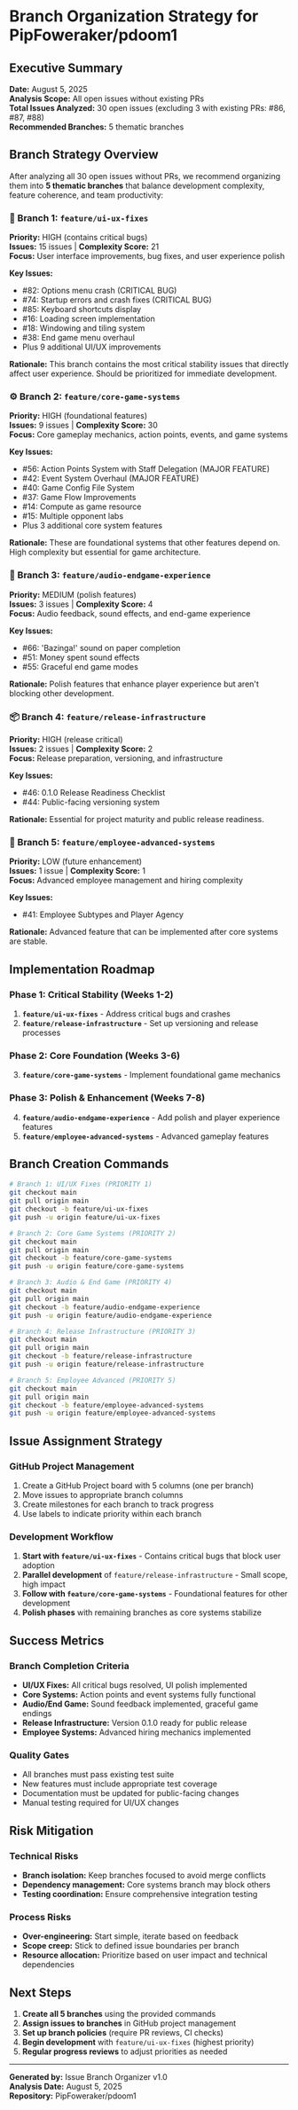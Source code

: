 # Branch Organization Strategy for PipFoweraker/pdoom1

## Executive Summary

**Date:** August 5, 2025  
**Analysis Scope:** All open issues without existing PRs  
**Total Issues Analyzed:** 30 open issues (excluding 3 with existing PRs: #86, #87, #88)  
**Recommended Branches:** 5 thematic branches

## Branch Strategy Overview

After analyzing all 30 open issues without PRs, we recommend organizing them into **5 thematic branches** that balance development complexity, feature coherence, and team productivity:

### 🎨 Branch 1: `feature/ui-ux-fixes`
**Priority:** HIGH (contains critical bugs)  
**Issues:** 15 issues | **Complexity Score:** 21  
**Focus:** User interface improvements, bug fixes, and user experience polish

**Key Issues:**
- #82: Options menu crash (CRITICAL BUG)
- #74: Startup errors and crash fixes (CRITICAL BUG) 
- #85: Keyboard shortcuts display
- #16: Loading screen implementation
- #18: Windowing and tiling system
- #38: End game menu overhaul
- Plus 9 additional UI/UX improvements

**Rationale:** This branch contains the most critical stability issues that directly affect user experience. Should be prioritized for immediate development.

### ⚙️ Branch 2: `feature/core-game-systems`
**Priority:** HIGH (foundational features)  
**Issues:** 9 issues | **Complexity Score:** 30  
**Focus:** Core gameplay mechanics, action points, events, and game systems

**Key Issues:**
- #56: Action Points System with Staff Delegation (MAJOR FEATURE)
- #42: Event System Overhaul (MAJOR FEATURE)
- #40: Game Config File System 
- #37: Game Flow Improvements
- #14: Compute as game resource
- #15: Multiple opponent labs
- Plus 3 additional core system features

**Rationale:** These are foundational systems that other features depend on. High complexity but essential for game architecture.

### 🎵 Branch 3: `feature/audio-endgame-experience`
**Priority:** MEDIUM (polish features)  
**Issues:** 3 issues | **Complexity Score:** 4  
**Focus:** Audio feedback, sound effects, and end-game experience

**Key Issues:**
- #66: 'Bazinga!' sound on paper completion
- #51: Money spent sound effects
- #55: Graceful end game modes

**Rationale:** Polish features that enhance player experience but aren't blocking other development.

### 📦 Branch 4: `feature/release-infrastructure`
**Priority:** HIGH (release critical)  
**Issues:** 2 issues | **Complexity Score:** 2  
**Focus:** Release preparation, versioning, and infrastructure

**Key Issues:**
- #46: 0.1.0 Release Readiness Checklist
- #44: Public-facing versioning system

**Rationale:** Essential for project maturity and public release readiness.

### 👥 Branch 5: `feature/employee-advanced-systems`
**Priority:** LOW (future enhancement)  
**Issues:** 1 issue | **Complexity Score:** 1  
**Focus:** Advanced employee management and hiring complexity

**Key Issues:**
- #41: Employee Subtypes and Player Agency

**Rationale:** Advanced feature that can be implemented after core systems are stable.

## Implementation Roadmap

### Phase 1: Critical Stability (Weeks 1-2)
1. **`feature/ui-ux-fixes`** - Address critical bugs and crashes
2. **`feature/release-infrastructure`** - Set up versioning and release processes

### Phase 2: Core Foundation (Weeks 3-6)  
3. **`feature/core-game-systems`** - Implement foundational game mechanics

### Phase 3: Polish & Enhancement (Weeks 7-8)
4. **`feature/audio-endgame-experience`** - Add polish and player experience features
5. **`feature/employee-advanced-systems`** - Advanced gameplay features

## Branch Creation Commands

```bash
# Branch 1: UI/UX Fixes (PRIORITY 1)
git checkout main
git pull origin main
git checkout -b feature/ui-ux-fixes
git push -u origin feature/ui-ux-fixes

# Branch 2: Core Game Systems (PRIORITY 2) 
git checkout main
git pull origin main
git checkout -b feature/core-game-systems
git push -u origin feature/core-game-systems

# Branch 3: Audio & End Game (PRIORITY 4)
git checkout main
git pull origin main
git checkout -b feature/audio-endgame-experience
git push -u origin feature/audio-endgame-experience

# Branch 4: Release Infrastructure (PRIORITY 3)
git checkout main
git pull origin main
git checkout -b feature/release-infrastructure
git push -u origin feature/release-infrastructure

# Branch 5: Employee Advanced (PRIORITY 5)
git checkout main
git pull origin main
git checkout -b feature/employee-advanced-systems
git push -u origin feature/employee-advanced-systems
```

## Issue Assignment Strategy

### GitHub Project Management
1. Create a GitHub Project board with 5 columns (one per branch)
2. Move issues to appropriate branch columns
3. Create milestones for each branch to track progress
4. Use labels to indicate priority within each branch

### Development Workflow
1. **Start with `feature/ui-ux-fixes`** - Contains critical bugs that block user adoption
2. **Parallel development** of `feature/release-infrastructure` - Small scope, high impact
3. **Follow with `feature/core-game-systems`** - Foundational features for other development
4. **Polish phases** with remaining branches as core systems stabilize

## Success Metrics

### Branch Completion Criteria
- **UI/UX Fixes:** All critical bugs resolved, UI polish implemented
- **Core Systems:** Action points and event systems fully functional
- **Audio/End Game:** Sound feedback implemented, graceful game endings
- **Release Infrastructure:** Version 0.1.0 ready for public release
- **Employee Systems:** Advanced hiring mechanics implemented

### Quality Gates
- All branches must pass existing test suite
- New features must include appropriate test coverage
- Documentation must be updated for public-facing changes
- Manual testing required for UI/UX changes

## Risk Mitigation

### Technical Risks
- **Branch isolation:** Keep branches focused to avoid merge conflicts
- **Dependency management:** Core systems branch may block others
- **Testing coordination:** Ensure comprehensive integration testing

### Process Risks  
- **Over-engineering:** Start simple, iterate based on feedback
- **Scope creep:** Stick to defined issue boundaries per branch
- **Resource allocation:** Prioritize based on user impact and technical dependencies

## Next Steps

1. **Create all 5 branches** using the provided commands
2. **Assign issues to branches** in GitHub project management
3. **Set up branch policies** (require PR reviews, CI checks)
4. **Begin development** with `feature/ui-ux-fixes` (highest priority)
5. **Regular progress reviews** to adjust priorities as needed

---

**Generated by:** Issue Branch Organizer v1.0  
**Analysis Date:** August 5, 2025  
**Repository:** PipFoweraker/pdoom1